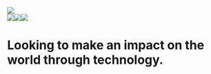 <img src="https://cdn.glitch.global/e20a3f34-0e08-4043-8bd5-2626689e0de5/20180126_135228.jpg?v=1676415867907" style="width=100%"> 

<div style="display: flex; flex-direction: row;" align=center >
  <a href="https://toli.dev" target="_blank">
    <img src="https://img.shields.io/static/v1?&style=flat&logo=react&logoColor=AD9D90&labelColor=white&label=&message=PORTFOLIO&color=AD9D90"/>
  </a>
  <a href="https://twitter.com/TommyD_Fox" target="_blank">
    <img src="https://img.shields.io/static/v1?&style=flat&logo=twitter&logoColor=AD9D90&labelColor=white&label=&message=TWITTER&color=AD9D90"/>
  </a>
  <a href="https://linkedin.com/tommyli10" target="_blank">
    <img src="https://img.shields.io/static/v1?&style=flat&logo=linkedin&logoColor=AD9D90&labelColor=white&label=&message=LINKEDIN&color=AD9D90"/>
  </a>
</div>

# Looking to make an impact on the world through technology. 

